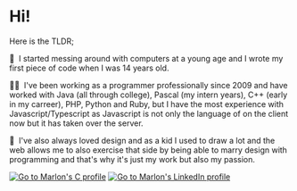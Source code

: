 # Hi!

Here is the TLDR;

💾&nbsp;&nbsp;I started messing around with computers at a young age and I wrote my first piece of code when I was 14 years old.  

👨‍💻&nbsp;&nbsp;I've been working as a programmer professionally since 2009 and have worked with Java (all through college), Pascal (my intern years), C++ (early in my carreer), PHP, Python and Ruby, but I have the most experience with Javascript/Typescript as Javascript is not only the language of on the client now but it has taken over the server.  

💙&nbsp;&nbsp;I've also always loved design and as a kid I used to draw a lot and the web allows me to also exercise that side by being able to marry design with programming and that's why it's just my work but also my passion.

<!-- Social media badges -->
[![Go to Marlon's C profile](https://img.shields.io/badge/-%23000000.svg?&style=for-the-badge&logo=x&logoColor=white)](https://www.twitter.com/marlonmarcello)
[![Go to Marlon's LinkedIn profile](https://img.shields.io/badge/linkedin-%230077B5.svg?&style=for-the-badge&logo=linkedin&logoColor=white)](https://www.linkedin.com/in/marlonmarcello/?locale=en_US)
